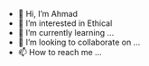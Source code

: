 - 👋 Hi, I’m Ahmad
- 👀 I’m interested in Ethical 
- 🌱 I’m currently learning ...
- 💞️ I’m looking to collaborate on ...
- 📫 How to reach me ...

<!---
MOOLAJK/MOOLAJK is a ✨ special ✨ repository because its `README.md` (this file) appears on your GitHub profile.
You can click the Preview link to take a look at your changes.
--->
